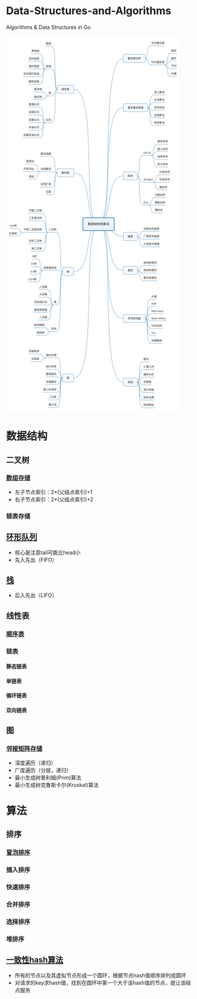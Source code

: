 # Data-Structures-and-Algorithms
Algorithms & Data Structures in Go

![大纲](https://github.com/tfbrother/Data-Structures-and-Algorithms/blob/master/xmind.jpg?raw=true)

# 数据结构
## 二叉树
### [数组存储](BinaryTree/array.go)
* 左子节点索引：2*(父结点索引)+1
* 右子节点索引：2*(父结点索引)+2
### 链表存储

## [环形队列](Queue/ring.go)
* 核心是注意tail可能比head小
* 先入先出（FIFO）

## [栈](Stack/stack.go)
* 后入先出（LIFO）

## 线性表
### [顺序表](List/sequence.go)
### 链表
#### 静态链表
#### 单链表
#### 循环链表
#### 双向链表

## 图
### [邻接矩阵存储](Map/matrix.go)
* 深度遍历（递归）
* 广度遍历（分层，递归）
* 最小生成树普利姆(Prim)算法
* 最小生成树克鲁斯卡尔(Kruskal)算法

# 算法
## 排序
### [冒泡排序](algorithms/sorting/bubble.go)
### 插入排序
### 快速排序
### 合并排序
### 选择排序
### 堆排序

## [一致性hash算法](consistenthash/consistenthash.go)
* 所有的节点以及其虚拟节点形成一个圆环，根据节点hash值顺序排列成圆环
* 对请求的key求hash值，找到在圆环中第一个大于该hash值的节点，就让该结点服务


